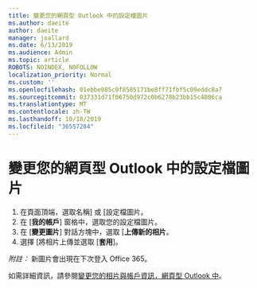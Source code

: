 ```yaml
---
title: 變更您的網頁型 Outlook 中的設定檔圖片
ms.author: daeite
author: daeite
manager: joallard
ms.date: 6/13/2019
ms.audience: Admin
ms.topic: article
ROBOTS: NOINDEX, NOFOLLOW
localization_priority: Normal
ms.custom: ''
ms.openlocfilehash: 01ebbe085c0f8585171be8ff71fbf5c09eddc8a7
ms.sourcegitcommit: 037331d71f06750d972c0b6278b23bb15c4806ca
ms.translationtype: MT
ms.contentlocale: zh-TW
ms.lasthandoff: 10/18/2019
ms.locfileid: "36557204"
---
```

# <a name="change-your-profile-picture-in-outlook-on-the-web"></a>變更您的網頁型 Outlook 中的設定檔圖片

1. 在頁面頂端，選取名稱] 或 [設定檔圖片。
1. 在 [**我的帳戶**] 窗格中，選取您的設定檔圖片。
1. 在 [**變更圖片**] 對話方塊中，選取 [**上傳新的相片**。
1. 選擇 [將相片上傳並選取 [**套用**]。

*附註：* 新圖片會出現在下次登入 Office 365。

如需詳細資訊，請參閱[變更您的相片與帳戶資訊，網頁型 Outlook 中](https://support.office.com/article/b2dbb289-851d-4bed-93c3-3e136f5659ec)。